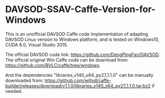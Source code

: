 # DAVSOD-SSAV-Caffe-Version-for-Windows


This is an unofficial DAVSOD Caffe code Implementation of adapting DAVSOD Linux version to Windows platform, and is tested on Windows10, CUDA 8.0, Visual Studio 2015.

The official DAVSOD code link: https://github.com/DengPingFan/DAVSOD.
The official original Win Caffe code can be download from: https://github.com/BVLC/caffe/tree/windows.

And the dependencies "libraries_v140_x64_py27_1.1.0" can be manually downloaded from: https://github.com/willyd/caffe-builder/releases/download/v1.1.0/libraries_v140_x64_py27_1.1.0.tar.bz2 if needed.
